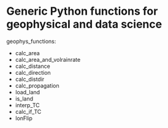 # Generic Python functions for geophysical and data science

geophys_functions:
 * calc_area
 * calc_area_and_volrainrate
 * calc_distance
 * calc_direction
 * calc_distdir
 * calc_propagation
 * load_land
 * is_land
 * interp_TC
 * calc_if_TC
 * lonFlip
